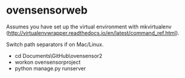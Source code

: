 # ovensensorweb
Assumes you have set up the virtual environment with mkvirtualenv (http://virtualenvwrapper.readthedocs.io/en/latest/command_ref.html).

Switch path separators if on Mac/Linux.

- cd Documents\GitHub\ovensensor2
- workon ovensensorproject
- python manage.py runserver

